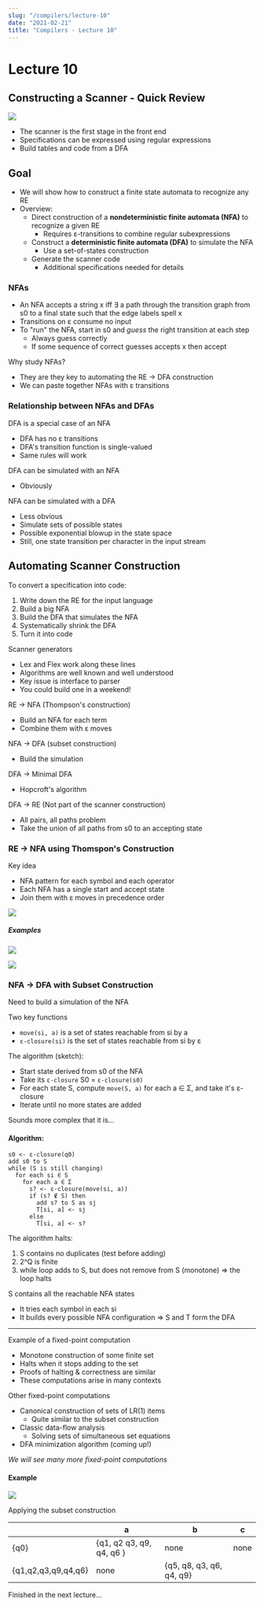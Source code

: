 ```yaml
---
slug: "/compilers/lecture-10"
date: "2021-02-21"
title: "Compilers - Lecture 10"
---
```


# Lecture 10

## Constructing a Scanner - Quick Review

![](https://i.gyazo.com/33e0307e32cf3e6cf9a375869cd6eacb.png)

- The scanner is the first stage in the front end
- Specifications can be expressed using regular expressions
- Build tables and code from a DFA

## Goal

- We will show how to construct a finite state automata to recognize any RE
- Overview:
  - Direct construction of a **nondeterministic finite automata (NFA)** to recognize a given RE
    - Requires ε-transitions to combine regular subexpressions
  - Construct a **deterministic finite automata (DFA)** to simulate the NFA
    - Use a set-of-states construction
  - Generate the scanner code
    - Additional specifications needed for details

### NFAs

- An NFA accepts a string x iff ∃ a path through the transition graph from s0 to a final state such that the edge labels spell x
- Transitions on ε consume no input
- To "run" the NFA, start in s0 and _guess_ the right transition at each step
  - Always guess correctly
  - If some sequence of correct guesses accepts x then accept

Why study NFAs?

- They are they key to automating the RE -> DFA construction
- We can paste together NFAs with ε transitions

### Relationship between NFAs and DFAs

DFA is a special case of an NFA

- DFA has no ε transitions
- DFA's transition function is single-valued
- Same rules will work

DFA can be simulated with an NFA

- Obviously

NFA can be simulated with a DFA

- Less obvious
- Simulate sets of possible states
- Possible exponential blowup in the state space
- Still, one state transition per character in the input stream

## Automating Scanner Construction

To convert a specification into code:

1. Write down the RE for the input language
2. Build a big NFA
3. Build the DFA that simulates the NFA
4. Systematically shrink the DFA
5. Turn it into code

Scanner generators

- Lex and Flex work along these lines
- Algorithms are well known and well understood
- Key issue is interface to parser
- You could build one in a weekend!

RE -> NFA (Thompson's construction)

- Build an NFA for each term
- Combine them with ε moves

NFA -> DFA (subset construction)

- Build the simulation

DFA -> Minimal DFA

- Hopcroft's algorithm

DFA -> RE (Not part of the scanner construction)

- All pairs, all paths problem
- Take the union of all paths from s0 to an accepting state

### RE -> NFA using Thomspon's Construction

Key idea

- NFA pattern for each symbol and each operator
- Each NFA has a single start and accept state
- Join them with ε moves in precedence order

![](https://i.gyazo.com/a6ab440bf0198b0ea0342fc59f7cb036.png)

##### Examples

![](https://i.gyazo.com/d9656b923e86585aa1b1d9f426096700.png)

![](https://i.gyazo.com/5a4caf3f3d83ac9edbffb96b3c085ee6.png)

### NFA -> DFA with Subset Construction

Need to build a simulation of the NFA

Two key functions

- `move(si, a)` is a set of states reachable from si by a
- `ε-closure(si)` is the set of states reachable from si by ε

The algorithm (sketch):

- Start state derived from s0 of the NFA
- Take its `ε-closure` S0 = `ε-closure(s0)`
- For each state S, compute `move(S, a)` for each a ∈ Σ, and take it's ε-closure
- Iterate until no more states are added

Sounds more complex that it is...

#### Algorithm:

```
s0 <- ε-closure(q0)
add s0 to S
while (S is still changing)
  for each si ∈ S
    for each a ∈ Σ
      s? <- ε-closure(move(si, a))
      if (s? ∉ S) then
        add s? to S as sj
        T[si, a] <- sj
      else
        T[si, a] <- s?
```

The algorithm halts:

1. S contains no duplicates (test before adding)
2. 2^Q is finite
3. while loop adds to S, but does not remove from S (monotone)
   => the loop halts

S contains all the reachable NFA states

- It tries each symbol in each si
- It builds every possible NFA configuration
  => S and T form the DFA

---

Example of a fixed-point computation

- Monotone construction of some finite set
- Halts when it stops adding to the set
- Proofs of halting & correctness are similar
- These computations arise in many contexts

Other fixed-point computations

- Canonical construction of sets of LR(1) items
  - Quite similar to the subset construction
- Classic data-flow analysis
  - Solving sets of simultaneous set equations
- DFA minimization algorithm (coming up!)

_We will see many more fixed-point computations_

#### Example

![](https://i.gyazo.com/7732511a30a8b3a177675f5fcd986da1.png)

Applying the subset construction

|                     | a                        | b                        | c    |
| ------------------- | ------------------------ | ------------------------ | ---- |
| {q0}                | {q1, q2 q3, q9, q4, q6 } | none                     | none |
| {q1,q2,q3,q9,q4,q6} | none                     | {q5, q8, q3, q6, q4, q9} |      |

Finished in the next lecture...
